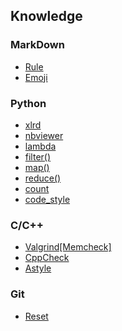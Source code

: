 ## Knowledge
### MarkDown
- [Rule](https://github.com/lofty77/Tools/blob/master/docs/Markdown_rule.md)
- [Emoji](https://github.com/lofty77/Tools/blob/master/docs/Markdown_emoji.md)

### Python
- [xlrd](https://github.com/lofty77/Tools/blob/master/docs/python_xlrd.md)
- [nbviewer](https://github.com/lofty77/Tools/blob/master/docs/nbviewer.md)
- [lambda](https://github.com/lofty77/Tools/blob/master/docs/python_lambda.md)
- [filter()](https://github.com/lofty77/Tools/blob/master/docs/python_filter().md)
- [map()](https://github.com/lofty77/Tools/blob/master/docs/python_map().md)
- [reduce()](https://github.com/lofty77/Tools/blob/master/docs/python_reduce().md)
- [count](https://github.com/lofty77/Tools/blob/master/docs/python_count.md)
- [code_style](https://github.com/lofty77/Tools/blob/master/docs/python_code_style.md)

### C/C++
- [Valgrind[Memcheck]](https://github.com/lofty77/Tools/blob/master/docs/Valgrind_Memcheck.md)
- [CppCheck](https://github.com/lofty77/Tools/blob/master/docs/Cppcheck.md)
- [Astyle](https://github.com/lofty77/Tools/blob/master/docs/Astyle.md)

### Git
- [Reset](https://github.com/lofty77/Tools/blob/master/docs/git_reset.md)
